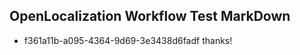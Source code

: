 ## OpenLocalization Workflow Test MarkDown
* f361a11b-a095-4364-9d69-3e3438d6fadf 
thanks!<!--HONumber=Mar16_HO2-->
